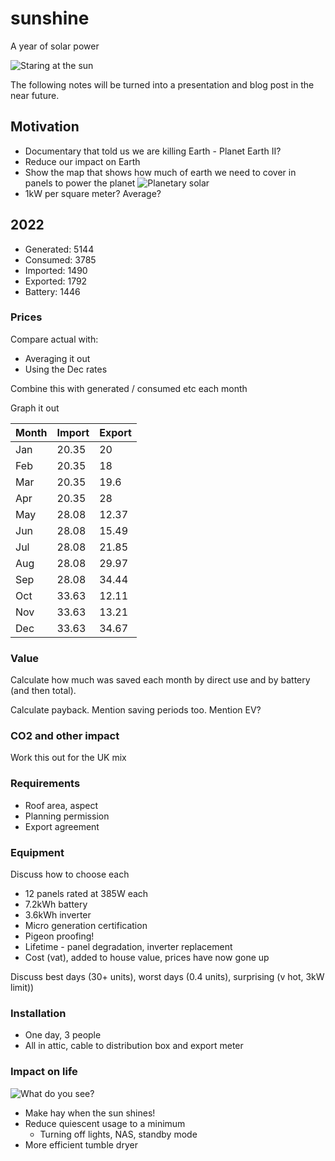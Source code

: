 # sunshine

A year of solar power

![Staring at the sun](https://www.praguereporter.com/wp-content/uploads/2007/04/sunshine-movie-review.jpg)

The following notes will be turned into a presentation
and blog post in the near future.

## Motivation

- Documentary that told us we are killing Earth - Planet Earth II?
- Reduce our impact on Earth
- Show the map that shows how much of earth we need to cover in panels to power the planet
  ![Planetary solar](https://waitbutwhy.com/wp-content/uploads/2014/05/18mm1fwo6xlc1jpg.jpg)
- 1kW per square meter? Average?

## 2022

- Generated: 5144
- Consumed: 3785
- Imported: 1490
- Exported: 1792
- Battery: 1446

### Prices

Compare actual with:
- Averaging it out
- Using the Dec rates

Combine this with generated / consumed etc each month

Graph it out

|Month|Import|Export|
|---|-----|----|
|Jan|20.35|20|
|Feb|20.35|18|
|Mar|20.35|19.6|
|Apr|20.35|28|
|May|28.08|12.37|
|Jun|28.08|15.49|
|Jul|28.08|21.85|
|Aug|28.08|29.97|
|Sep|28.08|34.44|
|Oct|33.63|12.11|
|Nov|33.63|13.21|
|Dec|33.63|34.67|

### Value

Calculate how much was saved each month
by direct use and by battery (and then total).

Calculate payback. Mention saving periods too.
Mention EV?

### CO2 and other impact

Work this out for the UK mix

### Requirements

- Roof area, aspect
- Planning permission
- Export agreement

### Equipment

Discuss how to choose each

- 12 panels rated at 385W each
- 7.2kWh battery
- 3.6kWh inverter
- Micro generation certification 
- Pigeon proofing!
- Lifetime - panel degradation, inverter replacement 
- Cost (vat), added to house value, prices have now gone up

Discuss best days (30+ units), 
worst days (0.4 units), surprising (v hot, 3kW limit))

### Installation

- One day, 3 people
- All in attic, cable to distribution box and export meter

### Impact on life

![What do you see?](https://abload.de/img/img_388632jrz.jpg)

- Make hay when the sun shines!
- Reduce quiescent usage to a minimum
  - Turning off lights, NAS, standby mode
- More efficient tumble dryer
